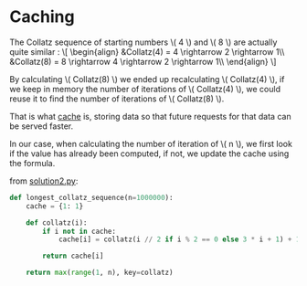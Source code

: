 # Caching

The Collatz sequence of starting numbers \\( 4 \\) and \\( 8 \\) are actually
quite similar :
\\[
\begin{align} &Collatz(4) = 4 \rightarrow 2 \rightarrow 1\\\\ &Collatz(8) = 8 \rightarrow 4 \rightarrow 2 \rightarrow 1\\\\ \end{align} \\]

By calculating \\( Collatz(8) \\) we ended up recalculating \\( Collatz(4)
\\), if we keep in memory the number of iterations of \\( Collatz(4) \\), we
could reuse it to find the number of iterations of \\( Collatz(8) \\).

That is what [cache](https://en.wikipedia.org/wiki/Cache_(computing)) is,
storing data so that future requests for that data can be served faster.

In our case, when calculating the number of iteration of \\( n \\), we first
look if the value has already been computed, if not, we update the cache 
using the formula.

from [solution2.py](https://github.com/turtlesmoke/project-euler/blob/main/problems/problem_0014/solution2.py):

```python
def longest_collatz_sequence(n=1000000):
    cache = {1: 1}

    def collatz(i):
        if i not in cache:
            cache[i] = collatz(i // 2 if i % 2 == 0 else 3 * i + 1) + 1

        return cache[i]

    return max(range(1, n), key=collatz)
```
